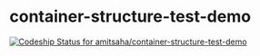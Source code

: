 # container-structure-test-demo

[![Codeship Status for amitsaha/container-structure-test-demo](https://app.codeship.com/projects/2c8c15e0-61c7-0137-346e-768982f961db/status?branch=master)](https://app.codeship.com/projects/344283)
